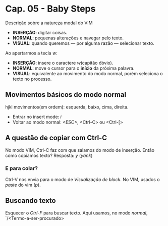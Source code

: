 # Cap. 05 - Baby Steps

Descrição sobre a natureza modal do VIM

* **INSERÇÃO**: digitar coisas.
* **NORMAL**: pequenas alterações e navegar pelo texto.
* **VISUAL**: quando queremos — por alguma razão — selecionar texto.

Ao apertarmos a tecla *w*:

* **INSERÇÃO**: insere o caractere *w*(capitão óbvio).
* **NORMAL**: move o cursor para o **início** da próxima palavra.
* **VISUAL**: equivalente ao movimento do modo normal, porém seleciona o texto no processo.

## Movimentos básicos do modo normal

hjkl
movimentos(em ordem): esquerda, baixo, cima, direita.

* Entrar no insert mode: *i*
* Voltar ao modo normal: *\<ESC>*, \<Ctrl-C> ou \<Ctrl-[>

## A questão de copiar com Ctrl-C

No modo VIM, Ctrl-C faz com que saiamos do modo de inserção. Então como copiamos texto?
Resposta: *y* (*yank*)

### E para colar?

Ctrl-V nos envia para o modo de *Visualização de block*. No VIM, usados o *paste* do vim (*p*).

## Buscando texto

Esquecer o *Ctrl-F* para buscar texto. Aqui usamos, no modo *normal*, `/\<Termo-a-ser-procurado>
